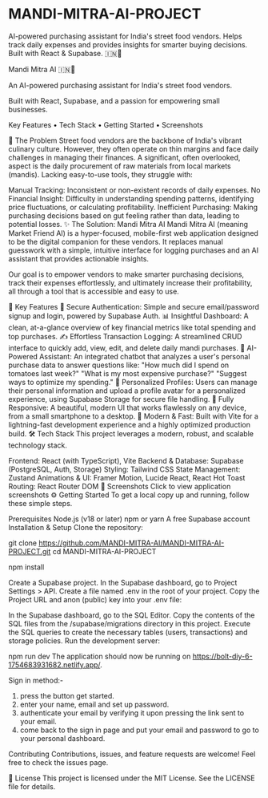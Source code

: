 # MANDI-MITRA-AI-PROJECT
AI-powered purchasing assistant for India's street food vendors. Helps track daily expenses and provides insights for smarter buying decisions. Built with React &amp; Supabase. 🇮🇳🤖

Mandi Mitra AI 🇮🇳🤖

An AI-powered purchasing assistant for India's street food vendors.

Built with React, Supabase, and a passion for empowering small businesses.

Key Features • Tech Stack • Getting Started • Screenshots

🎯 The Problem Street food vendors are the backbone of India's vibrant culinary culture. However, they often operate on thin margins and face daily challenges in managing their finances. A significant, often overlooked, aspect is the daily procurement of raw materials from local markets (mandis). Lacking easy-to-use tools, they struggle with:

Manual Tracking: Inconsistent or non-existent records of daily expenses. No Financial Insight: Difficulty in understanding spending patterns, identifying price fluctuations, or calculating profitability. Inefficient Purchasing: Making purchasing decisions based on gut feeling rather than data, leading to potential losses. ✨ The Solution: Mandi Mitra AI Mandi Mitra AI (meaning Market Friend AI) is a hyper-focused, mobile-first web application designed to be the digital companion for these vendors. It replaces manual guesswork with a simple, intuitive interface for logging purchases and an AI assistant that provides actionable insights.

Our goal is to empower vendors to make smarter purchasing decisions, track their expenses effortlessly, and ultimately increase their profitability, all through a tool that is accessible and easy to use.

🚀 Key Features 🔐 Secure Authentication: Simple and secure email/password signup and login, powered by Supabase Auth. 📊 Insightful Dashboard: A clean, at-a-glance overview of key financial metrics like total spending and top purchases. ✍ Effortless Transaction Logging: A streamlined CRUD interface to quickly add, view, edit, and delete daily mandi purchases. 🤖 AI-Powered Assistant: An integrated chatbot that analyzes a user's personal purchase data to answer questions like: "How much did I spend on tomatoes last week?" "What is my most expensive purchase?" "Suggest ways to optimize my spending." 👤 Personalized Profiles: Users can manage their personal information and upload a profile avatar for a personalized experience, using Supabase Storage for secure file handling. 📱 Fully Responsive: A beautiful, modern UI that works flawlessly on any device, from a small smartphone to a desktop. 💨 Modern & Fast: Built with Vite for a lightning-fast development experience and a highly optimized production build. 🛠 Tech Stack This project leverages a modern, robust, and scalable technology stack.

Frontend: React (with TypeScript), Vite Backend & Database: Supabase (PostgreSQL, Auth, Storage) Styling: Tailwind CSS State Management: Zustand Animations & UI: Framer Motion, Lucide React, React Hot Toast Routing: React Router DOM 📸 Screenshots Click to view application screenshots ⚙ Getting Started To get a local copy up and running, follow these simple steps.

Prerequisites Node.js (v18 or later) npm or yarn A free Supabase account Installation & Setup Clone the repository:

git clone https://github.com/MANDI-MITRA-AI/MANDI-MITRA-AI-PROJECT.git cd MANDI-MITRA-AI-PROJECT

npm install

Create a Supabase project. In the Supabase dashboard, go to Project Settings > API. Create a file named .env in the root of your project. Copy the Project URL and anon (public) key into your .env file:

In the Supabase dashboard, go to the SQL Editor. Copy the contents of the SQL files from the /supabase/migrations directory in this project. Execute the SQL queries to create the necessary tables (users, transactions) and storage policies. Run the development server:

npm run dev The application should now be running on https://bolt-diy-6-1754683931682.netlify.app/.

Sign in method:-

1) press the button get started.
2) enter your name, email and set up password.
3) authenticate your email by verifying it upon pressing the link sent to your email.
4) come back to the sign in page and put your email and password to go to your personal dashboard.

Contributing Contributions, issues, and feature requests are welcome! Feel free to check the issues page.

📜 License This project is licensed under the MIT License. See the LICENSE file for details.
